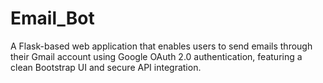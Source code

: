# Email_Bot
A Flask-based web application that enables users to send emails through their Gmail account using Google OAuth 2.0 authentication, featuring a clean Bootstrap UI and secure API integration.
